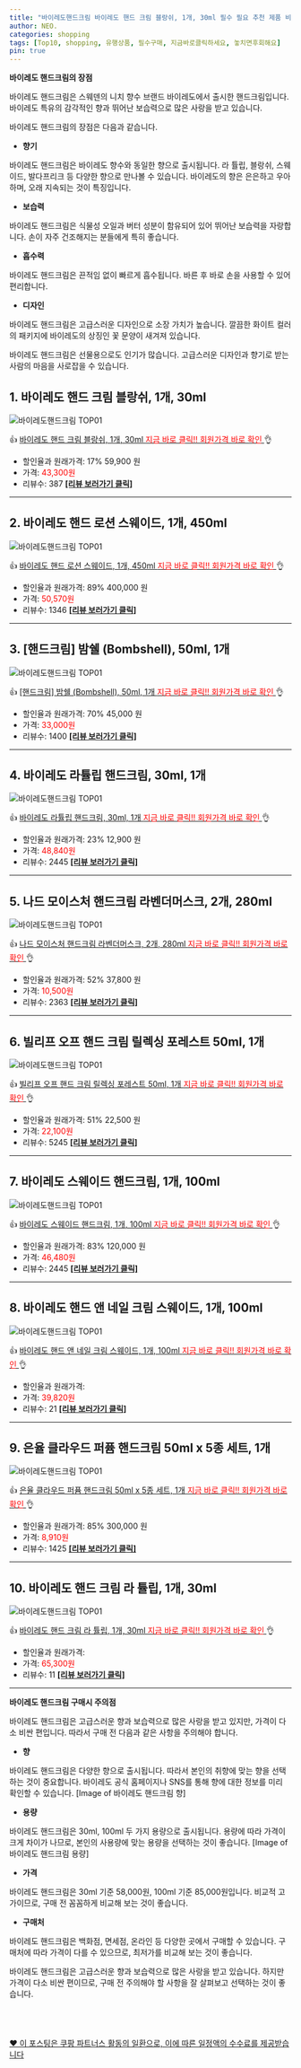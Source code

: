 ```yaml
---
title: "바이레도핸드크림 바이레도 핸드 크림 블랑쉬, 1개, 30ml 필수 필요 추천 제품 비교 최저 가격 비교 장점 구매 후기 구매평"
author: NEO.
categories: shopping
tags: [Top10, shopping, 유행상품, 필수구매, 지금바로클릭하세요, 놓치면후회해요]
pin: true
---
```

**바이레도 핸드크림의 장점**

바이레도 핸드크림은 스웨덴의 니치 향수 브랜드 바이레도에서 출시한 핸드크림입니다. 바이레도 특유의 감각적인 향과 뛰어난 보습력으로 많은 사랑을 받고 있습니다.

바이레도 핸드크림의 장점은 다음과 같습니다.

* **향기**

바이레도 핸드크림은 바이레도 향수와 동일한 향으로 출시됩니다. 라 튤립, 블랑쉬, 스웨이드, 발다프리크 등 다양한 향으로 만나볼 수 있습니다. 바이레도의 향은 은은하고 우아하며, 오래 지속되는 것이 특징입니다.

* **보습력**

바이레도 핸드크림은 식물성 오일과 버터 성분이 함유되어 있어 뛰어난 보습력을 자랑합니다. 손이 자주 건조해지는 분들에게 특히 좋습니다.

* **흡수력**

바이레도 핸드크림은 끈적임 없이 빠르게 흡수됩니다. 바른 후 바로 손을 사용할 수 있어 편리합니다.

* **디자인**

바이레도 핸드크림은 고급스러운 디자인으로 소장 가치가 높습니다. 깔끔한 화이트 컬러의 패키지에 바이레도의 상징인 꽃 문양이 새겨져 있습니다.

바이레도 핸드크림은 선물용으로도 인기가 많습니다. 고급스러운 디자인과 향기로 받는 사람의 마음을 사로잡을 수 있습니다.

   

## 1. 바이레도 핸드 크림 블랑쉬, 1개, 30ml

![바이레도핸드크림 TOP01](https://thumbnail9.coupangcdn.com/thumbnails/remote/490x490ex/image/vendor_inventory/ed4e/322b133754b49721587be58bbaf7ffec1960db86ea1e3e5e025b3bcaec11.JPG)


👍 [바이레도 핸드 크림 블랑쉬, 1개, 30ml <font color=red> 지금 바로 클릭!! 회원가격 바로 확인 </font> ](https://link.coupang.com/re/AFFSDP?lptag=AF3617701&subid=GithubCoopas&pageKey=6320099104&traceid=V0-153&itemId=13167502701&vendorItemId=83174250291) 👌 


- 할인율과 원래가격: 17%  59,900   원
- 가격: <span style='color:red'>43,300원</span>
- 리뷰수: 387  [**[리뷰 보러가기 클릭]**](https://link.coupang.com/re/AFFSDP?lptag=AF3617701&subid=GithubCoopas&pageKey=6320099104&traceid=V0-153&itemId=13167502701&vendorItemId=83174250291)

---


   

## 2. 바이레도 핸드 로션 스웨이드, 1개, 450ml

![바이레도핸드크림 TOP01](https://thumbnail9.coupangcdn.com/thumbnails/remote/490x490ex/image/vendor_inventory/79ec/d513e9660f3971ab3cf21ad89b6fda23321434610ee92af2ecb2403b3e58.jpg)


👍 [바이레도 핸드 로션 스웨이드, 1개, 450ml <font color=red> 지금 바로 클릭!! 회원가격 바로 확인 </font> ](https://link.coupang.com/re/AFFSDP?lptag=AF3617701&subid=GithubCoopas&pageKey=6320098910&traceid=V0-153&itemId=13167501878&vendorItemId=80426193144) 👌 


- 할인율과 원래가격: 89%  400,000   원
- 가격: <span style='color:red'>50,570원</span>
- 리뷰수: 1346  [**[리뷰 보러가기 클릭]**](https://link.coupang.com/re/AFFSDP?lptag=AF3617701&subid=GithubCoopas&pageKey=6320098910&traceid=V0-153&itemId=13167501878&vendorItemId=80426193144)

---


   

## 3. [핸드크림] 밤쉘 (Bombshell), 50ml, 1개

![바이레도핸드크림 TOP01](https://thumbnail10.coupangcdn.com/thumbnails/remote/490x490ex/image/vendor_inventory/3c09/1ff9e6d45e4c2f10abe8d614c831ceee25df6c2e6d4ee6ec133aad2f7d1e.jpg)


👍 [[핸드크림] 밤쉘 (Bombshell), 50ml, 1개 <font color=red> 지금 바로 클릭!! 회원가격 바로 확인 </font> ](https://link.coupang.com/re/AFFSDP?lptag=AF3617701&subid=GithubCoopas&pageKey=6957130473&traceid=V0-153&itemId=16922992011&vendorItemId=84098693469) 👌 


- 할인율과 원래가격: 70%  45,000   원
- 가격: <span style='color:red'>33,000원</span>
- 리뷰수: 1400  [**[리뷰 보러가기 클릭]**](https://link.coupang.com/re/AFFSDP?lptag=AF3617701&subid=GithubCoopas&pageKey=6957130473&traceid=V0-153&itemId=16922992011&vendorItemId=84098693469)

---


   

## 4. 바이레도 라튤립 핸드크림, 30ml, 1개

![바이레도핸드크림 TOP01](https://thumbnail10.coupangcdn.com/thumbnails/remote/490x490ex/image/vendor_inventory/4f81/34343ddb5a925451ed375c5eab6368e26da37b578bff9ae2b8a07c5ac86a.png)


👍 [바이레도 라튤립 핸드크림, 30ml, 1개 <font color=red> 지금 바로 클릭!! 회원가격 바로 확인 </font> ](https://link.coupang.com/re/AFFSDP?lptag=AF3617701&subid=GithubCoopas&pageKey=88130543&traceid=V0-153&itemId=276039913&vendorItemId=80102811709) 👌 


- 할인율과 원래가격: 23%  12,900   원
- 가격: <span style='color:red'>48,840원</span>
- 리뷰수: 2445  [**[리뷰 보러가기 클릭]**](https://link.coupang.com/re/AFFSDP?lptag=AF3617701&subid=GithubCoopas&pageKey=88130543&traceid=V0-153&itemId=276039913&vendorItemId=80102811709)

---


   

## 5. 나드 모이스처 핸드크림 라벤더머스크, 2개, 280ml

![바이레도핸드크림 TOP01](https://thumbnail8.coupangcdn.com/thumbnails/remote/490x490ex/image/retail/images/784651973296498-8f46b01a-c1dc-4269-ab0f-58a6496bd09d.jpg)


👍 [나드 모이스처 핸드크림 라벤더머스크, 2개, 280ml <font color=red> 지금 바로 클릭!! 회원가격 바로 확인 </font> ](https://link.coupang.com/re/AFFSDP?lptag=AF3617701&subid=GithubCoopas&pageKey=7255546275&traceid=V0-153&itemId=18467220845&vendorItemId=71471924377) 👌 


- 할인율과 원래가격: 52%  37,800   원
- 가격: <span style='color:red'>10,500원</span>
- 리뷰수: 2363  [**[리뷰 보러가기 클릭]**](https://link.coupang.com/re/AFFSDP?lptag=AF3617701&subid=GithubCoopas&pageKey=7255546275&traceid=V0-153&itemId=18467220845&vendorItemId=71471924377)

---


   

## 6. 빌리프 오프 핸드 크림 릴렉싱 포레스트 50ml, 1개

![바이레도핸드크림 TOP01](https://thumbnail10.coupangcdn.com/thumbnails/remote/490x490ex/image/vendor_inventory/bd9f/303e5cffa19fb2341df0df343d19ec565c48a5804b50744d94537082cf2d.jpg)


👍 [빌리프 오프 핸드 크림 릴렉싱 포레스트 50ml, 1개 <font color=red> 지금 바로 클릭!! 회원가격 바로 확인 </font> ](https://link.coupang.com/re/AFFSDP?lptag=AF3617701&subid=GithubCoopas&pageKey=7364326133&traceid=V0-153&itemId=18981045060&vendorItemId=86285527002) 👌 


- 할인율과 원래가격: 51%  22,500   원
- 가격: <span style='color:red'>22,100원</span>
- 리뷰수: 5245  [**[리뷰 보러가기 클릭]**](https://link.coupang.com/re/AFFSDP?lptag=AF3617701&subid=GithubCoopas&pageKey=7364326133&traceid=V0-153&itemId=18981045060&vendorItemId=86285527002)

---


   

## 7. 바이레도 스웨이드 핸드크림, 1개, 100ml

![바이레도핸드크림 TOP01](https://thumbnail8.coupangcdn.com/thumbnails/remote/490x490ex/image/vendor_inventory/27a2/abd77f3d6b9212b571a48d8e0225e078b71d9c248a54c4952716a996fa6a.jpg)


👍 [바이레도 스웨이드 핸드크림, 1개, 100ml <font color=red> 지금 바로 클릭!! 회원가격 바로 확인 </font> ](https://link.coupang.com/re/AFFSDP?lptag=AF3617701&subid=GithubCoopas&pageKey=7657994155&traceid=V0-153&itemId=20394011119&vendorItemId=87476671756) 👌 


- 할인율과 원래가격: 83%  120,000   원
- 가격: <span style='color:red'>46,480원</span>
- 리뷰수: 2445  [**[리뷰 보러가기 클릭]**](https://link.coupang.com/re/AFFSDP?lptag=AF3617701&subid=GithubCoopas&pageKey=7657994155&traceid=V0-153&itemId=20394011119&vendorItemId=87476671756)

---


   

## 8. 바이레도 핸드 앤 네일 크림 스웨이드, 1개, 100ml

![바이레도핸드크림 TOP01](https://thumbnail9.coupangcdn.com/thumbnails/remote/490x490ex/image/vendor_inventory/2b41/f60754e35b2b31a3417d7592ba83f93aa26aa73990f8dd47cf9a56409c27.jpg)


👍 [바이레도 핸드 앤 네일 크림 스웨이드, 1개, 100ml <font color=red> 지금 바로 클릭!! 회원가격 바로 확인 </font> ](https://link.coupang.com/re/AFFSDP?lptag=AF3617701&subid=GithubCoopas&pageKey=6320098970&traceid=V0-153&itemId=13167502059&vendorItemId=80426193222) 👌 


- 할인율과 원래가격: 
- 가격: <span style='color:red'>39,820원</span>
- 리뷰수: 21  [**[리뷰 보러가기 클릭]**](https://link.coupang.com/re/AFFSDP?lptag=AF3617701&subid=GithubCoopas&pageKey=6320098970&traceid=V0-153&itemId=13167502059&vendorItemId=80426193222)

---


   

## 9. 은율 클라우드 퍼퓸 핸드크림 50ml x 5종 세트, 1개

![바이레도핸드크림 TOP01](https://thumbnail8.coupangcdn.com/thumbnails/remote/490x490ex/image/retail/images/2020/08/18/15/8/9a870409-bfb6-417c-a46f-744f47dd0509.jpg)


👍 [은율 클라우드 퍼퓸 핸드크림 50ml x 5종 세트, 1개 <font color=red> 지금 바로 클릭!! 회원가격 바로 확인 </font> ](https://link.coupang.com/re/AFFSDP?lptag=AF3617701&subid=GithubCoopas&pageKey=2005605048&traceid=V0-153&itemId=3412303552&vendorItemId=71398894801) 👌 


- 할인율과 원래가격: 85%  300,000   원
- 가격: <span style='color:red'>8,910원</span>
- 리뷰수: 1425  [**[리뷰 보러가기 클릭]**](https://link.coupang.com/re/AFFSDP?lptag=AF3617701&subid=GithubCoopas&pageKey=2005605048&traceid=V0-153&itemId=3412303552&vendorItemId=71398894801)

---


   

## 10. 바이레도 핸드 크림 라 튤립, 1개, 30ml

![바이레도핸드크림 TOP01](https://thumbnail9.coupangcdn.com/thumbnails/remote/490x490ex/image/vendor_inventory/137f/e2603684d966dfbea334f32ba490737bd59a719adf1504c5bc0beec9a3f4.jpg)


👍 [바이레도 핸드 크림 라 튤립, 1개, 30ml <font color=red> 지금 바로 클릭!! 회원가격 바로 확인 </font> ](https://link.coupang.com/re/AFFSDP?lptag=AF3617701&subid=GithubCoopas&pageKey=6320099110&traceid=V0-153&itemId=13167502750&vendorItemId=87030896221) 👌 


- 할인율과 원래가격: 
- 가격: <span style='color:red'>65,300원</span>
- 리뷰수: 11  [**[리뷰 보러가기 클릭]**](https://link.coupang.com/re/AFFSDP?lptag=AF3617701&subid=GithubCoopas&pageKey=6320099110&traceid=V0-153&itemId=13167502750&vendorItemId=87030896221)

---
**바이레도 핸드크림 구매시 주의점**

바이레도 핸드크림은 고급스러운 향과 보습력으로 많은 사랑을 받고 있지만, 가격이 다소 비싼 편입니다. 따라서 구매 전 다음과 같은 사항을 주의해야 합니다.

* **향**

바이레도 핸드크림은 다양한 향으로 출시됩니다. 따라서 본인의 취향에 맞는 향을 선택하는 것이 중요합니다. 바이레도 공식 홈페이지나 SNS를 통해 향에 대한 정보를 미리 확인할 수 있습니다.
[Image of 바이레도 핸드크림 향]

* **용량**

바이레도 핸드크림은 30ml, 100ml 두 가지 용량으로 출시됩니다. 용량에 따라 가격이 크게 차이가 나므로, 본인의 사용량에 맞는 용량을 선택하는 것이 좋습니다.
[Image of 바이레도 핸드크림 용량]

* **가격**

바이레도 핸드크림은 30ml 기준 58,000원, 100ml 기준 85,000원입니다. 비교적 고가이므로, 구매 전 꼼꼼하게 비교해 보는 것이 좋습니다.

* **구매처**

바이레도 핸드크림은 백화점, 면세점, 온라인 등 다양한 곳에서 구매할 수 있습니다. 구매처에 따라 가격이 다를 수 있으므로, 최저가를 비교해 보는 것이 좋습니다.

바이레도 핸드크림은 고급스러운 향과 보습력으로 많은 사랑을 받고 있습니다. 하지만 가격이 다소 비싼 편이므로, 구매 전 주의해야 할 사항을 잘 살펴보고 선택하는 것이 좋습니다.<br><br><br><br><br> [ ❤  이 포스팅은 쿠팡 파트너스 활동의 일환으로, 이에 따른 일정액의 수수료를 제공받습니다](https://link.coupang.com/a/bcEFyh)